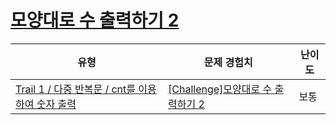 # [모양대로 수 출력하기 2](https://www.codetree.ai/trails/complete/curated-cards/challenge-print-out-numbers-in-specific-shape-2)

|유형|문제 경험치|난이도|
|---|---|---|
|[Trail 1 / 다중 반복문 / cnt를 이용하여 숫자 출력](https://www.codetree.ai/trail-info/novice-low/)|[[Challenge]모양대로 수 출력하기 2](https://www.codetree.ai/trails/complete/curated-cards/challenge-print-out-numbers-in-specific-shape-2/)|보통|

